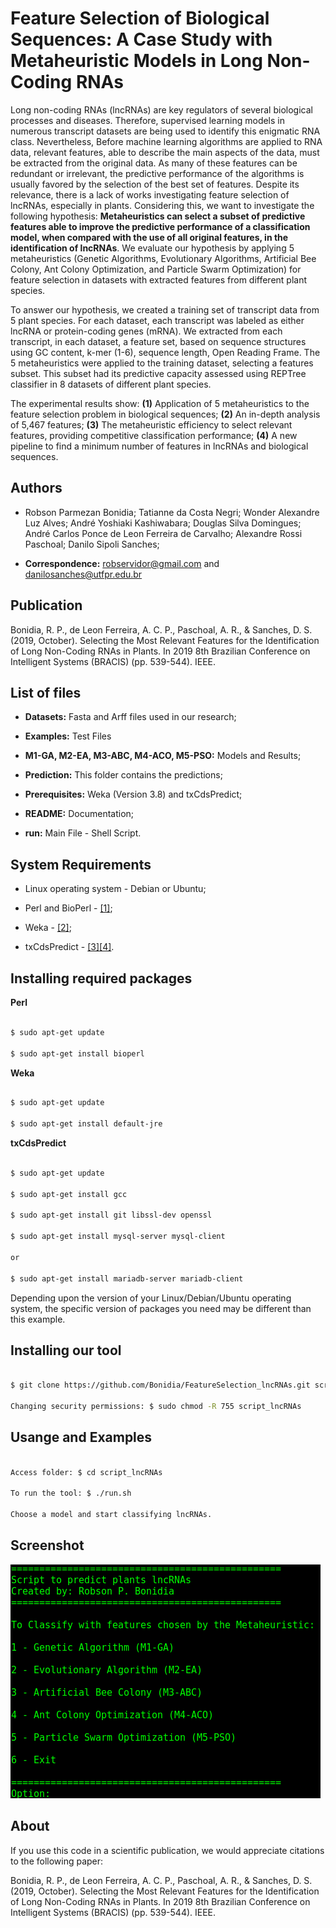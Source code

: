 # Feature Selection of Biological Sequences: A Case Study with Metaheuristic Models in Long Non-Coding RNAs

Long non-coding RNAs (lncRNAs) are key regulators of several biological processes and diseases. Therefore, supervised learning models in numerous transcript datasets are being used to identify this enigmatic RNA class. Nevertheless, Before machine learning algorithms are applied to RNA data, relevant features, able to describe the main aspects of the data, must be extracted from the original data. As many of these features can be redundant or irrelevant, the predictive performance of the algorithms is usually favored by the selection of the best set of features. Despite its relevance, there is a lack of works investigating feature selection of lncRNAs, especially in plants. Considering this, we want to investigate the following hypothesis: **Metaheuristics can select a subset of predictive features able to improve the predictive performance of a classification model, when compared with the use of all original features, in the identification of lncRNAs**. We evaluate our hypothesis by applying 5 metaheuristics (Genetic Algorithms, Evolutionary Algorithms, Artificial Bee Colony, Ant Colony Optimization, and Particle Swarm Optimization) for feature selection in datasets with extracted features from different plant species.

To answer our hypothesis, we created a training set of transcript data from 5 plant species. For each dataset, each transcript was labeled as either lncRNA or protein-coding genes (mRNA). We extracted from each transcript, in each dataset, a feature set, based on sequence structures using GC content, k-mer (1-6), sequence length, Open Reading Frame. The 5 metaheuristics were applied to the training dataset, selecting a features subset. This subset had its predictive capacity assessed using REPTree classifier in 8 datasets of different plant species.

The experimental results show: **(1)** Application of 5 metaheuristics to the feature selection problem in biological sequences;
**(2)** An in-depth analysis of 5,467 features; **(3)** The metaheuristic efficiency to select relevant features, providing competitive classification performance; **(4)** A new pipeline to find a minimum number of features in lncRNAs and biological sequences.

## Authors

* Robson Parmezan Bonidia; Tatianne da Costa Negri; Wonder Alexandre Luz Alves; André Yoshiaki Kashiwabara; Douglas Silva Domingues; André Carlos Ponce de Leon Ferreira de Carvalho; Alexandre Rossi Paschoal; Danilo Sipoli Sanches;

* **Correspondence:** robservidor@gmail.com and danilosanches@utfpr.edu.br


## Publication

Bonidia, R. P., de Leon Ferreira, A. C. P., Paschoal, A. R., & Sanches, D. S. (2019, October). Selecting the Most Relevant Features for the Identification of Long Non-Coding RNAs in Plants. In 2019 8th Brazilian Conference on Intelligent Systems (BRACIS) (pp. 539-544). IEEE.

## List of files

 - **Datasets:** Fasta and Arff files used in our research;

 - **Examples:** Test Files

 - **M1-GA, M2-EA, M3-ABC, M4-ACO, M5-PSO:** Models and Results;

 - **Prediction:** This folder contains the predictions;

 - **Prerequisites:** Weka (Version 3.8) and txCdsPredict;

 - **README:** Documentation;

 - **run:** Main File - Shell Script.


## System Requirements

- Linux operating system - Debian or Ubuntu;

- Perl and BioPerl - [[1]](https://bioperl.org/);

- Weka - [[2]](https://www.cs.waikato.ac.nz/~ml/weka/);

- txCdsPredict - [[3]](https://github.com/ENCODE-DCC/kentUtils)[[4]](https://recordnotfound.com/kentUtils-ENCODE-DCC-120139).


## Installing required packages

**Perl**

```sh

$ sudo apt-get update

$ sudo apt-get install bioperl

```

**Weka**

```sh

$ sudo apt-get update

$ sudo apt-get install default-jre

```

**txCdsPredict**

```sh

$ sudo apt-get update

$ sudo apt-get install gcc

$ sudo apt-get install git libssl-dev openssl

$ sudo apt-get install mysql-server mysql-client

or

$ sudo apt-get install mariadb-server mariadb-client

```

Depending upon the version of your Linux/Debian/Ubuntu operating system, the specific version of packages you need may be different than this example.


## Installing our tool

```sh

$ git clone https://github.com/Bonidia/FeatureSelection_lncRNAs.git script_lncRNAs

Changing security permissions: $ sudo chmod -R 755 script_lncRNAs

```

## Usange and Examples

```sh

Access folder: $ cd script_lncRNAs
 
To run the tool: $ ./run.sh

Choose a model and start classifying lncRNAs.

```

## Screenshot

![y](https://github.com/Bonidia/FeatureSelection_lncRNAs/blob/master/Example/Screenshot.png)

## About

If you use this code in a scientific publication, we would appreciate citations to the following paper:

Bonidia, R. P., de Leon Ferreira, A. C. P., Paschoal, A. R., & Sanches, D. S. (2019, October). Selecting the Most Relevant Features for the Identification of Long Non-Coding RNAs in Plants. In 2019 8th Brazilian Conference on Intelligent Systems (BRACIS) (pp. 539-544). IEEE.
